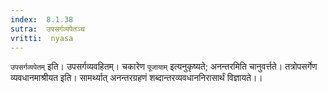 ```yaml
---
index:  8.1.38
sutra:  उपसर्गव्यपेतञ्च
vritti:  nyasa
---
```


`उपसर्गव्यपेतम्` इति। उपसर्गव्यवहितम्। चकारेण `पूजायाम्` इत्यनुकृष्यते; अनन्तरमिति चानुवर्त्तते। तत्रोपसर्गेण व्यवधानमाश्रीयत इति। सामर्थ्यात् अनन्तरग्रहणं शब्दान्तरव्यवधाननिरासार्थं विज्ञायते।।

